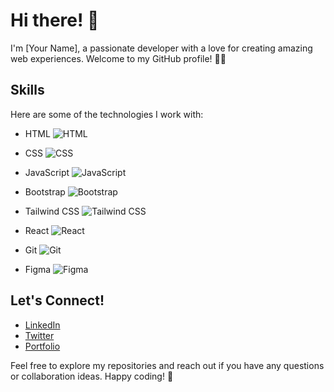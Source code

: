 # Hi there! 👋

I'm [Your Name], a passionate developer with a love for creating amazing web experiences. Welcome to my GitHub profile! 👨‍💻

## Skills

Here are some of the technologies I work with:

- HTML
  ![HTML](https://img.shields.io/badge/-HTML-orange)
  
- CSS
  ![CSS](https://img.shields.io/badge/-CSS-blue)
  
- JavaScript
  ![JavaScript](https://img.shields.io/badge/-JavaScript-yellow)
  
- Bootstrap
  ![Bootstrap](https://img.shields.io/badge/-Bootstrap-purple)
  
- Tailwind CSS
  ![Tailwind CSS](https://img.shields.io/badge/-Tailwind_CSS-blue)
  
- React
  ![React](https://img.shields.io/badge/-React-blue)
  
- Git
  ![Git](https://img.shields.io/badge/-Git-red)
  
- Figma
  ![Figma](https://img.shields.io/badge/-Figma-purple)

## Let's Connect!

- [LinkedIn](your-linkedin-profile-url)
- [Twitter](your-twitter-profile-url)
- [Portfolio](your-portfolio-url)

Feel free to explore my repositories and reach out if you have any questions or collaboration ideas. Happy coding! 🚀
